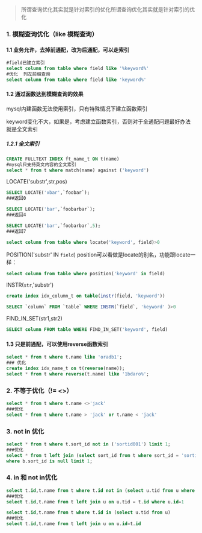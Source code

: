 > 所谓查询优化其实就是针对索引的优化所谓查询优化其实就是针对索引的优化

### 1. 模糊查询优化（like 模糊查询）
#### 1.1 业务允许，去掉前通配，改为后通配，可以走索引
```sql
#field已建立索引
select column from table where field like '%keyword%'
#优化  列左前缀查询 
select column from table where field like 'keyword%'

```
#### 1.2 通过函数达到模糊查询的效果
mysql内建函数无法使用索引，只有特殊情况下建立函数索引

keyword变化不大，如果是，考虑建立函数索引，否则对于全通配问题最好办法就是全文索引
##### 1.2.1 全文索引
```sql
CREATE FULLTEXT INDEX ft_name_t ON t(name)
#mysql只支持英文内容的全文索引
select * from t where match(name) against ('keyword')
```
LOCATE('substr',str,pos)
```sql
SELECT LOCATE('xbar',`foobar`);
###返回0

SELECT LOCATE('bar',`foobarbar`);
###返回4

SELECT LOCATE('bar',`foobarbar`,5);
###返回7
```
```sql
select column from table where locate('keyword', field)>0
```
POSITION('substr' IN `field`)
position可以看做是locate的别名，功能跟locate一样：
```sql
select column from table where position('keyword' in field)
```
INSTR(`str`,'substr')

```sql
create index idx_column_t on table(instr(field, 'keyword'))

SELECT `column` FROM `table` WHERE INSTR(`field`, 'keyword' )>0
```
FIND_IN_SET(str1,str2)
```sql
SELECT column FROM table WHERE FIND_IN_SET('keyword', field)
```
#### 1.3 只是前通配，可以使用reverse函数索引
```sql
select * from t where t.name like 'oradb1';
### 优化
create index idx_name_t on t(reverse(name));
select * from t where reverse(t.name) like '1bdaro%';

```

### 2. 不等于优化（!= &lt;&gt;）
```sql
select * from t where t.name <>'jack'
###优化
select * from t where t.name > 'jack' or t.name < 'jack'
```
### 3. not in 优化
```sql
select * from t where t.sort_id not in ('sortid001') limit 1;
###优化
select * from t left join (select sort_id from t where sort_id = 'sortid001') b on t.sort_id = b.sort_id 
where b.sort_id is null limit 1;
```
### 4. in 和 not in优化
```sql
select t.id,t.name from t where t.id not in (select u.tid from u where u.id=1)
###优化
select t.id,t.name from t left join u on u.tid = t.id where u.id=1
```
```sql
select t.id,t.name from t where t.id in (select u.tid from u)
###优化
select t.id,t.name from t left join u on u.id=t.id
```